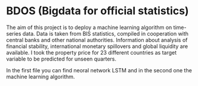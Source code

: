 # BDOS (Bigdata for official statistics)


The aim of this project is to deploy a machine learning algorithm on time-series data. Data is taken from BIS
statistics, compiled in cooperation with central banks and other national authorities. Information about analysis of
financial stability, international monetary spillovers and global liquidity are available. I took the property price for
23 different countries as target variable to be predicted for unseen quarters. 

In the first file you can find neoral network LSTM and in the second one the machine learning algorithm.
